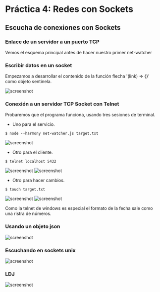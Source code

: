 # Práctica 4: Redes con Sockets

## Escucha de conexiones con Sockets
### Enlace de un servidor a un puerto TCP
Vemos el esquema principal antes de hacer nuestro primer net-watcher

### Escribir datos en un socket
Empezamos a desarrollar el contenido de la función flecha '(link) => {}' como objeto sentinela.

![screenshot](https://i.gyazo.com/e70e4beb002129dc33a49ad3a0332acb.png)

### Conexión a un servidor TCP Socket con Telnet
Probaremos que el programa funciona, usando tres sesiones de terminal.
* Uno para el servicio.
```console
$ node --harmony net-watcher.js target.txt
```
![screenshot](https://i.gyazo.com/0f2953f57b2e7133f115420245c98be2.png)
* Otro para el cliente.
```console
$ telnet localhost 5432
```
![screenshot](https://i.imgur.com/J4ikLoV.png)
![screenshot](https://i.gyazo.com/80f3b1c943e523970a4ea9e68686bd48.png)

* Otro para hacer cambios.
```console
$ touch target.txt
```
![screenshot](https://i.gyazo.com/d1d7a97eed00e612f43110c49aa35e79.png)
![screenshot](https://i.gyazo.com/fc72a87a525b45396773ba73c59baa38.png)

Como la telnet de windows es especial el formato de la fecha sale como una ristra de números.

### Usando un objeto json
![screenshot](https://i.gyazo.com/f18a1faf2c2032aab82a9fa2a31e8f81.png)

### Escuchando en sockets unix
![screenshot](https://i.gyazo.com/7f22ffa0aabd6bcaedf6e01644cd2e1e.png)

### LDJ
![screenshot](https://i.gyazo.com/50304b72f0b02766328b793919032363.png)

